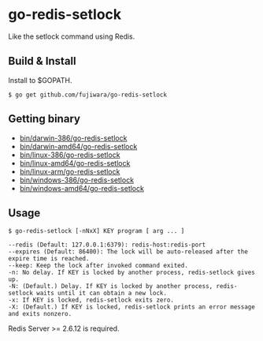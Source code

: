 # go-redis-setlock

Like the setlock command using Redis.

## Build & Install

Install to $GOPATH.

    $ go get github.com/fujiwara/go-redis-setlock

## Getting binary

* [bin/darwin-386/go-redis-setlock](http://fujiwara.github.io/go-redis-setlock/bin/darwin-386/go-redis-setlock)
* [bin/darwin-amd64/go-redis-setlock](http://fujiwara.github.io/go-redis-setlock/bin/darwin-amd64/go-redis-setlock)
* [bin/linux-386/go-redis-setlock](http://fujiwara.github.io/go-redis-setlock/bin/linux-386/go-redis-setlock)
* [bin/linux-amd64/go-redis-setlock](http://fujiwara.github.io/go-redis-setlock/bin/linux-amd64/go-redis-setlock)
* [bin/linux-arm/go-redis-setlock](http://fujiwara.github.io/go-redis-setlock/bin/linux-arm/go-redis-setlock)
* [bin/windows-386/go-redis-setlock](http://fujiwara.github.io/go-redis-setlock/bin/windows-386/go-redis-setlock)
* [bin/windows-amd64/go-redis-setlock](http://fujiwara.github.io/go-redis-setlock/bin/windows-amd64/go-redis-setlock)

## Usage

    $ go-redis-setlock [-nNxX] KEY program [ arg ... ]

    --redis (Default: 127.0.0.1:6379): redis-host:redis-port
    --expires (Default: 86400): The lock will be auto-released after the expire time is reached.
    --keep: Keep the lock after invoked command exited.
    -n: No delay. If KEY is locked by another process, redis-setlock gives up.
    -N: (Default.) Delay. If KEY is locked by another process, redis-setlock waits until it can obtain a new lock.
    -x: If KEY is locked, redis-setlock exits zero.
    -X: (Default.) If KEY is locked, redis-setlock prints an error message and exits nonzero.

Redis Server >= 2.6.12 is required.
